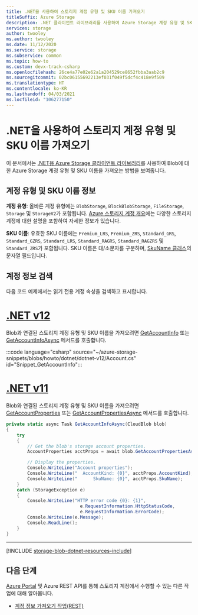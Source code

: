 ```yaml
---
title: .NET을 사용하여 스토리지 계정 유형 및 SKU 이름 가져오기
titleSuffix: Azure Storage
description: .NET 클라이언트 라이브러리를 사용하여 Azure Storage 계정 유형 및 SKU 이름을 가져오는 방법을 알아봅니다.
services: storage
author: twooley
ms.author: twooley
ms.date: 11/12/2020
ms.service: storage
ms.subservice: common
ms.topic: how-to
ms.custom: devx-track-csharp
ms.openlocfilehash: 26ce4a77e02e62a1a204529ce8652fbba3aab2c9
ms.sourcegitcommit: 02bc06155692213ef031f049f5dcf4c418e9f509
ms.translationtype: HT
ms.contentlocale: ko-KR
ms.lasthandoff: 04/03/2021
ms.locfileid: "106277150"
---
```

# <a name="get-storage-account-type-and-sku-name-with-net"></a>.NET을 사용하여 스토리지 계정 유형 및 SKU 이름 가져오기

이 문서에서는 [.NET용 Azure Storage 클라이언트 라이브러리](/dotnet/api/overview/azure/storage)를 사용하여 Blob에 대한 Azure Storage 계정 유형 및 SKU 이름을 가져오는 방법을 보여줍니다.

## <a name="about-account-type-and-sku-name"></a>계정 유형 및 SKU 이름 정보

**계정 유형**: 올바른 계정 유형에는 `BlobStorage`, `BlockBlobStorage`, `FileStorage`, `Storage` 및 `StorageV2`가 포함됩니다. [Azure 스토리지 계정 개요](storage-account-overview.md)에는 다양한 스토리지 계정에 대한 설명을 포함하여 자세한 정보가 있습니다.

**SKU 이름**: 유효한 SKU 이름에는 `Premium_LRS`, `Premium_ZRS`, `Standard_GRS`, `Standard_GZRS`, `Standard_LRS`, `Standard_RAGRS`, `Standard_RAGZRS` 및 `Standard_ZRS`가 포함됩니다. SKU 이름은 대/소문자를 구분하며, [SkuName 클래스](/dotnet/api/microsoft.azure.management.storage.models.skuname)의 문자열 필드입니다.

## <a name="retrieve-account-information"></a>계정 정보 검색

다음 코드 예제에서는 읽기 전용 계정 속성을 검색하고 표시합니다.

# <a name="net-v12"></a>[.NET v12](#tab/dotnet)

Blob과 연결된 스토리지 계정 유형 및 SKU 이름을 가져오려면 [GetAccountInfo](/dotnet/api/azure.storage.blobs.blobserviceclient.getaccountinfo) 또는 [GetAccountInfoAsync](/dotnet/api/azure.storage.blobs.blobserviceclient.getaccountinfoasync) 메서드를 호출합니다.

:::code language="csharp" source="~/azure-storage-snippets/blobs/howto/dotnet/dotnet-v12/Account.cs" id="Snippet_GetAccountInfo":::

# <a name="net-v11"></a>[.NET v11](#tab/dotnet11)

Blob와 연결된 스토리지 계정 유형 및 SKU 이름을 가져오려면 [GetAccountProperties](/dotnet/api/microsoft.azure.storage.blob.cloudblob.getaccountproperties) 또는 [GetAccountPropertiesAsync](/dotnet/api/microsoft.azure.storage.blob.cloudblob.getaccountpropertiesasync) 메서드를 호출합니다.

```csharp
private static async Task GetAccountInfoAsync(CloudBlob blob)
{
    try
    {
        // Get the blob's storage account properties.
        AccountProperties acctProps = await blob.GetAccountPropertiesAsync();

        // Display the properties.
        Console.WriteLine("Account properties");
        Console.WriteLine("  AccountKind: {0}", acctProps.AccountKind);
        Console.WriteLine("      SkuName: {0}", acctProps.SkuName);
    }
    catch (StorageException e)
    {
        Console.WriteLine("HTTP error code {0}: {1}",
                            e.RequestInformation.HttpStatusCode,
                            e.RequestInformation.ErrorCode);
        Console.WriteLine(e.Message);
        Console.ReadLine();
    }
}
```

---

[!INCLUDE [storage-blob-dotnet-resources-include](../../../includes/storage-blob-dotnet-resources-include.md)]

## <a name="next-steps"></a>다음 단계

[Azure Portal](https://portal.azure.com) 및 Azure REST API를 통해 스토리지 계정에서 수행할 수 있는 다른 작업에 대해 알아봅니다.

- [계정 정보 가져오기 작업(REST)](/rest/api/storageservices/get-account-information)
